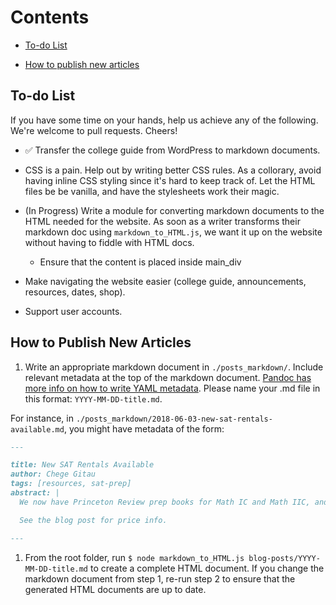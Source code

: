 # Contents

* [To-do List](#kenyans-applying-to-us-universities-to-do-list)

* [How to publish new articles](#how-to-publish-new-articles)

## To-do List

If you have some time on your hands, help us achieve any of the following. We're welcome to pull requests. Cheers!

* :white_check_mark: Transfer the college guide from WordPress to markdown documents.

* CSS is a pain. Help out by writing better CSS rules. As a collorary, avoid having inline CSS styling since it's hard to keep track of. Let the HTML files be be vanilla, and have the stylesheets work their magic.

* (In Progress) Write a module for converting markdown documents to the HTML needed for the website. As soon as a writer transforms their markdown doc using `markdown_to_HTML.js`, we want it up on the website without having to fiddle with HTML docs.

  * Ensure that the content is placed inside main_div

* Make navigating the website easier (college guide, announcements, resources, dates, shop).

* Support user accounts.

## How to Publish New Articles

1. Write an appropriate markdown document in `./posts_markdown/`. Include relevant metadata at the top of the markdown document. [Pandoc has more info on how to write YAML metadata](https://pandoc.org/MANUAL.html). Please name your .md file in this format: `YYYY-MM-DD-title.md`.

  For instance, in `./posts_markdown/2018-06-03-new-sat-rentals-available.md`, you might have metadata of the form:

```markdown
---

title: New SAT Rentals Available
author: Chege Gitau
tags: [resources, sat-prep]
abstract: |
  We now have Princeton Review prep books for Math IC and Math IIC, and Barron's prep books for Biology E/M and Chemistry.

  See the blog post for price info.

---
```

1. From the root folder, run `$ node markdown_to_HTML.js blog-posts/YYYY-MM-DD-title.md` to create a complete HTML document. If you change the markdown document from step 1, re-run step 2 to ensure that the generated HTML documents are up to date.